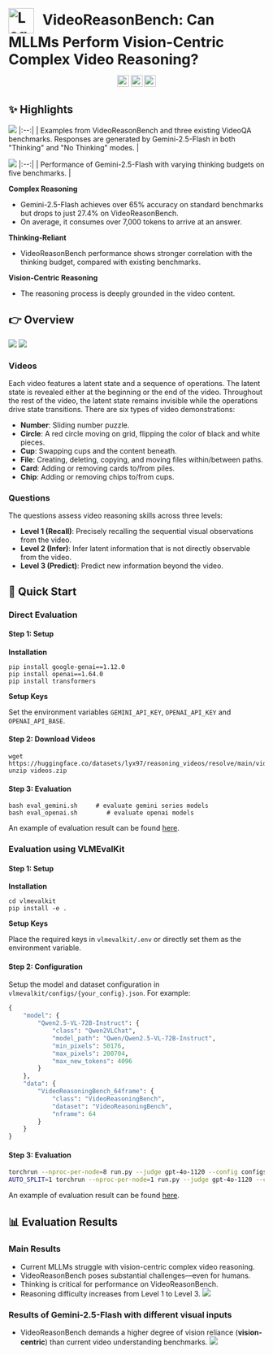 <p align="center">
  <h1 style="display: inline;">
    <img src="./assets/logo.png" alt="Logo" style="width: 50px; vertical-align: middle; margin-right: 10px;">
    VideoReasonBench: Can MLLMs Perform Vision-Centric Complex Video Reasoning?
  </h1>
</p>

<p align="center">
  <a href="https://github.com/llyx97/video_reason_bench"><img src="https://img.shields.io/badge/🎓-Website-red" height="23"></a>
  <a href="https://github.com/llyx97/video_reason_bench"><img src="https://img.shields.io/badge/📝-Paper-blue" height="23"></a>
  <a href="https://huggingface.co/datasets/lyx97/reasoning_videos"><img src="https://img.shields.io/badge/🤗-Dataset-yellow" height="23"></a>
</p>


## ✨ Highlights
<!-- <figure>
  <img src="./assets/bench_compare.png" alt="bench_compare" width="800"/>
  <figcaption>Examples from VideoReasonBench and three existing VideoQA benchmarks. Responses are generated by Gemini-2.5-Flash in both ``Thinking'' and ``No Thinking'' modes.</figcaption>
</figure>
<figure>
  <img src="./assets/think_budget.jpeg" alt="think_budget" width="800"/>
  <figcaption>Performance of Gemini-2.5-Flash with varying thinking budgets on five benchmarks.</figcaption>
</figure> -->

![](./assets/bench_compare.png)
|:--:|
| Examples from VideoReasonBench and three existing VideoQA benchmarks. Responses are generated by Gemini-2.5-Flash in both "Thinking" and "No Thinking" modes. |

![](./assets/think_budget.jpeg)
|:--:|
| Performance of Gemini-2.5-Flash with varying thinking budgets on five benchmarks. |

**Complex Reasoning**
- Gemini-2.5-Flash achieves over 65% accuracy on standard benchmarks but drops to just 27.4% on VideoReasonBench.
- On average, it consumes over 7,000 tokens to arrive at an answer.

**Thinking-Reliant**
- VideoReasonBench performance shows stronger correlation with the thinking budget, compared with existing benchmarks.

**Vision-Centric Reasoning**
- The reasoning process is deeply grounded in the video content.


## 👉 Overview
![](./assets/overview.png)
![](./assets/statistics.png)
### Videos
Each video features a latent state and a sequence of operations. The latent state is revealed either at the beginning or the end of the video. Throughout the rest of the video, the latent state remains invisible while the operations drive state transitions. There are six types of video demonstrations:
- **Number**: Sliding number puzzle.
- **Circle**: A red circle moving on grid, flipping the color of black and white pieces.
- **Cup**: Swapping cups and the content beneath.
- **File**: Creating, deleting, copying, and moving files within/between paths.
- **Card**: Adding or removing cards to/from piles.
- **Chip**: Adding or removing chips to/from cups.

### Questions
The questions assess video reasoning skills across three levels:
- **Level 1 (Recall)**: Precisely recalling the sequential visual observations from the video.
- **Level 2 (Infer)**: Infer latent information that is not directly observable from the video.
- **Level 3 (Predict)**: Predict new information beyond the video.

## 🚀 Quick Start

### Direct Evaluation

#### Step 1: Setup

**Installation**
```
pip install google-genai==1.12.0
pip install openai==1.64.0
pip install transformers
```

**Setup Keys**

Set the environment variables `GEMINI_API_KEY`, `OPENAI_API_KEY` and `OPENAI_API_BASE`.

#### Step 2: Download Videos
```
wget https://huggingface.co/datasets/lyx97/reasoning_videos/resolve/main/videos.zip
unzip videos.zip
```

#### Step 3: Evaluation
```
bash eval_gemini.sh     # evaluate gemini series models
bash eval_openai.sh        # evaluate openai models
```

An example of evaluation result can be found [here](https://github.com/llyx97/video_reason_bench/blob/main/predictions/example_direct_eval.json).

### Evaluation using VLMEvalKit

#### Step 1: Setup

**Installation**
```
cd vlmevalkit
pip install -e .
```

**Setup Keys**

Place the required keys in `vlmevalkit/.env` or directly set them as the environment variable.


#### Step 2: Configuration
Setup the model and dataset configuration in `vlmevalkit/configs/{your_config}.json`. For example:
```python
{
    "model": {
        "Qwen2.5-VL-72B-Instruct": {
            "class": "Qwen2VLChat",
            "model_path": "Qwen/Qwen2.5-VL-72B-Instruct",
            "min_pixels": 50176,
            "max_pixels": 200704,
            "max_new_tokens": 4096
        }
    },
    "data": {
        "VideoReasoningBench_64frame": {
            "class": "VideoReasoningBench",
            "dataset": "VideoReasoningBench",
            "nframe": 64
        }
    }
}
```

#### Step 3: Evaluation
```bash
torchrun --nproc-per-node=8 run.py --judge gpt-4o-1120 --config configs/video_reasoning_bench_qwen2.5-vl-7b.json --reuse        # 7B-scale model
AUTO_SPLIT=1 torchrun --nproc-per-node=1 run.py --judge gpt-4o-1120 --config configs/video_reasoning_bench_qwen2.5-vl-72b.json  # 72B-scale model
```

An example of evaluation result can be found [here](https://github.com/llyx97/video_reason_bench/blob/main/predictions/example_vlmevalkit.xlsx).

## 📊 Evaluation Results
### Main Results
- Current MLLMs struggle with vision-centric complex video reasoning.
- VideoReasonBench poses substantial challenges—even for humans.
- Thinking is critical for performance on VideoReasonBench.
- Reasoning difficulty increases from Level 1 to Level 3.
![](./assets/main_results.jpeg)

### Results of Gemini-2.5-Flash with different visual inputs
- VideoReasonBench demands a higher degree of vision reliance (**vision-centric**) than current video understanding benchmarks.
![](./assets/result_visual_input.jpeg)